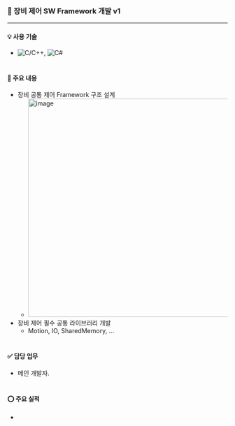 ### 🔹 장비 제어 SW Framework 개발 v1
---
#### 💡 사용 기술
* ![C/C++](https://img.shields.io/badge/C++-brown.svg?style=flat&logo=cplusplus&logoColor=white),
  ![C#](https://img.shields.io/badge/CSharp-brown.svg?style=flat&logo=csharp&logoColor=white)
#

#### 📌 주요 내용
* 장비 공통 제어 Framework 구조 설계
  * <img width="500" alt="image" src="https://github.com/japgo/japgo/assets/4969208/6f8bc180-dba2-4dc2-9ef7-026cc1e2dc29">
* 장비 제어 필수 공통 라이브러리 개발
  * Motion, IO, SharedMemory, ... 
#

#### ✅ 담당 업무
* 메인 개발자.
#

#### ⭕️ 주요 실적
* 
#
